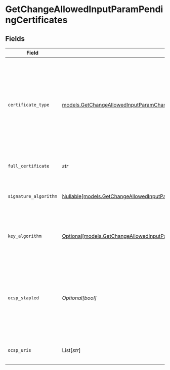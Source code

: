 # GetChangeAllowedInputParamPendingCertificates


## Fields

| Field                                                                                                                                                                                                                                                                    | Type                                                                                                                                                                                                                                                                     | Required                                                                                                                                                                                                                                                                 | Description                                                                                                                                                                                                                                                              |
| ------------------------------------------------------------------------------------------------------------------------------------------------------------------------------------------------------------------------------------------------------------------------ | ------------------------------------------------------------------------------------------------------------------------------------------------------------------------------------------------------------------------------------------------------------------------ | ------------------------------------------------------------------------------------------------------------------------------------------------------------------------------------------------------------------------------------------------------------------------ | ------------------------------------------------------------------------------------------------------------------------------------------------------------------------------------------------------------------------------------------------------------------------ |
| `certificate_type`                                                                                                                                                                                                                                                       | [models.GetChangeAllowedInputParamChangesResponse200CertificateType](../models/getchangeallowedinputparamchangesresponse200certificatetype.md)                                                                                                                           | :heavy_check_mark:                                                                                                                                                                                                                                                       | Determines the certificate's validation type and number of domains the certificate supports. This is either `san`, `single`, `wildcard`, `wildcard-san`, or `third-party`.                                                                                               |
| `full_certificate`                                                                                                                                                                                                                                                       | *str*                                                                                                                                                                                                                                                                    | :heavy_check_mark:                                                                                                                                                                                                                                                       | Displays the contents of the certificate.                                                                                                                                                                                                                                |
| `signature_algorithm`                                                                                                                                                                                                                                                    | [Nullable[models.GetChangeAllowedInputParamChangesResponse200ApplicationVndAkamaiCpsChangeManagementInfoV6PlusJSONSignatureAlgorithm]](../models/getchangeallowedinputparamchangesresponse200applicationvndakamaicpschangemanagementinfov6plusjsonsignaturealgorithm.md) | :heavy_check_mark:                                                                                                                                                                                                                                                       | Displays the signature algorithm. Either `SHA-1` or `SHA-256`.                                                                                                                                                                                                           |
| `key_algorithm`                                                                                                                                                                                                                                                          | [Optional[models.GetChangeAllowedInputParamChangesResponse200ApplicationVndAkamaiCpsChangeManagementInfoV6PlusJSONKeyAlgorithm]](../models/getchangeallowedinputparamchangesresponse200applicationvndakamaicpschangemanagementinfov6plusjsonkeyalgorithm.md)             | :heavy_minus_sign:                                                                                                                                                                                                                                                       | Displays the key algorithm of the certificate. This is either `ECDSA` or `RSA`.                                                                                                                                                                                          |
| `ocsp_stapled`                                                                                                                                                                                                                                                           | *Optional[bool]*                                                                                                                                                                                                                                                         | :heavy_minus_sign:                                                                                                                                                                                                                                                       | OCSP Stapling improves performance by including a valid OCSP response in every TLS handshake. You should enable this feature.                                                                                                                                            |
| `ocsp_uris`                                                                                                                                                                                                                                                              | List[*str*]                                                                                                                                                                                                                                                              | :heavy_minus_sign:                                                                                                                                                                                                                                                       | URI used for OCSP stapling validation.                                                                                                                                                                                                                                   |
